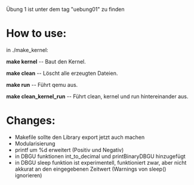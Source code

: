 Übung 1 ist unter dem tag "uebung01" zu finden 

# How to use:
in ./make_kernel:

 **make kernel**	-- Baut den Kernel.

 **make clean**	-- Löscht alle erzeugten Dateien.

 **make run**   -- Führt qemu aus.

 **make clean_kernel_run**    -- Führt clean, kernel und run hintereinander aus.

# Changes:
- Makefile sollte den Library export jetzt auch machen
- Modularisierung 
- printf um %d erweitert (Positiv und Negativ)
- in DBGU funktionen int_to_decimal und printBinaryDBGU hinzugefügt
- in DBGU sleep funktion ist experimentell, funktioniert zwar, aber nicht akkurat an den eingegebenen Zeitwert (Warnings von sleep() ignorieren)
